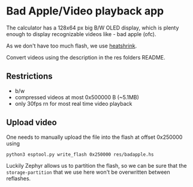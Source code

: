 # Bad Apple/Video playback app

The calculator has a 128x64 px big B/W OLED display, which is plenty enough to
display recognizable videos like - bad apple (ofc).

As we don't have too much flash, we use [heatshrink][1].

Convert videos using the description in the res folders README.

## Restrictions
- b/w
- compressed videos at most 0x500000 B (~5.1MB)
- only 30fps rn for most real time video playback

## Upload video

One needs to manually upload the file into the flash at offset 0x250000 using

```bash
python3 esptool.py write_flash 0x250000 res/badapple.hs
```

Luckily Zephyr allows us to partition the flash, so we can be sure that the
`storage-partition` that we use here won't be overwritten between reflashes.

[1]: https://github.com/atomicobject/heatshrink
